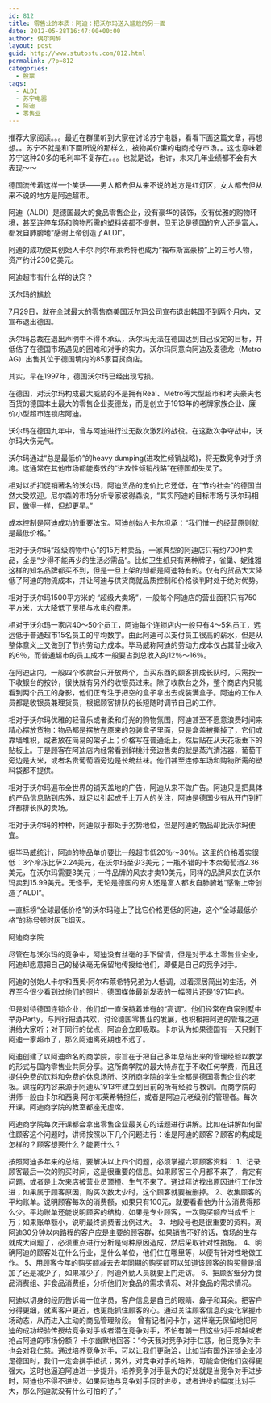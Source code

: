 ```yaml
---
id: 812
title: 零售业的本质：阿迪：把沃尔玛送入尴尬的另一面
date: 2012-05-28T16:47:00+00:00
author: 偶尔陶醉
layout: post
guid: http://www.stutostu.com/812.html
permalink: /?p=812
categories:
  - 股票
tags:
  - ALDI
  - 苏宁电器
  - 阿迪
  - 零售业
---
```


推荐大家阅读。。。最近在群里听到大家在讨论苏宁电器，看看下面这篇文章，再想想。。苏宁不就是和下面所说的那样么，被物美价廉的电商抢夺市场。。这也意味着苏宁这种20多的毛利率不复存在。。。也就是说，也许，未来几年业绩都不会有大表现～～


德国流传着这样一个笑话——男人都去但从来不说的地方是红灯区，女人都去但从来不说的地方是阿迪超市。

阿迪（ALDI）是德国最大的食品零售企业，没有豪华的装饰，没有优雅的购物环境，甚至连停车场和购物所需的塑料袋都不提供，但无论是德国的穷人还是富人，都发自肺腑地“感谢上帝创造了ALDI”。

阿迪的成功使其创始人卡尔.阿尔布莱希特也成为“福布斯富豪榜”上的三号人物，资产约计230亿美元。

阿迪超市有什么样的诀窍？

沃尔玛的尴尬

7月29日，就在全球最大的零售商美国沃尔玛公司宣布退出韩国不到两个月内，又宣布退出德国。

沃尔玛总裁在退出声明中不得不承认，沃尔玛无法在德国达到自己设定的目标，并低估了在德国市场遇见的困难和对手的实力。沃尔玛同意向阿迪及麦德龙（Metro AG）出售其位于德国境内的85家百货商店。

其实，早在1997年，德国沃尔玛已经出现亏损。

在德国，对沃尔玛构成最大威胁的不是拥有Real、Metro等大型超市和考夫豪夫老百货的德国本土最大的零售企业麦德龙，而是创立于1913年的老牌家族企业、廉价小型超市连锁店阿迪。



沃尔玛在德国九年中，曾与阿迪进行过无数次激烈的战役。在这数次争夺战中，沃尔玛大伤元气。

沃尔玛通过“总是最低价”的heavy dumping(进攻性倾销战略)，将无数竞争对手挤垮。这通常在其他市场都能奏效的“进攻性倾销战略”在德国却失灵了。

相对以折扣促销著名的沃尔玛，阿迪货品的定价比它还低，在“节约社会”的德国当然大受欢迎。尼尔森的市场分析专家彼得森说，“其实阿迪的目标市场与沃尔玛相同，做得一样，但却更早。”

成本控制是阿迪成功的重要法宝。阿迪创始人卡尔坦承：“我们惟一的经营原则就是最低价格。”

相对于沃尔玛“超级购物中心”的15万种卖品，一家典型的阿迪店只有约700种卖品，全是“少得不能再少的生活必需品”。比如卫生纸只有两种牌子，雀巢、妮维雅这样的知名品牌都买不到，但是一旦上架的却都是阿迪特有的。仅有的货品大大降低了阿迪的物流成本，并让阿迪与供货商就品质控制和价格谈判时处于绝对优势。

相对于沃尔玛1500平方米的 “超级大卖场”，一般每个阿迪店的营业面积只有750平方米，大大降低了房租与水电的费用。

相对于沃尔玛一家店40～50个员工，阿迪每个连锁店内一般只有4～5名员工，远远低于普通超市15名员工的平均数字。由此阿迪可以支付员工很高的薪水，但是从整体意义上又做到了节约劳动力成本。毕马威称阿迪的劳动力成本仅占其营业收入的6％，而普通超市的员工成本一般要占到总收入的12％～16％。

在阿迪店内，一般四个收款台只开放两个，当买东西的顾客排成长队时，只需按一下收银台的按铃，很快就有另外的收银员过来。除了收款台之外，整个商店内只能看到两个员工的身影，他们正专注于把空的盒子拿出去或装满盒子。阿迪的工作人员都是收银员兼理货员，根据顾客排队的长短随时调节自己的工作。

相对于沃尔玛优雅的轻音乐或者柔和灯光的购物氛围，阿迪甚至不愿意浪费时间来精心摆放货物：物品都是摆放在原来的包装盒子里面，只是盒盖被撕掉了，它们或靠墙堆积，或者放在简易的架子上；价格写在普通纸上，然后贴在从天花板垂下的贴板上。于是顾客在阿迪店内经常看到鲜桃汁旁边售卖的就是蒸汽清洁器，葡萄干旁边是大米，或者名贵葡萄酒旁边是长统丝袜。他们甚至连停车场和购物所需的塑料袋都不提供。

相对于沃尔玛遍布全世界的铺天盖地的广告，阿迪从来不做广告。阿迪只是把具体的产品信息贴到店外，就足以引起成千上万人的关注，阿迪是德国少有从开门到打烊都排长队的卖场。

相对于沃尔玛的种种，阿迪似乎都处于劣势地位，但是阿迪的物品却比沃尔玛便宜。

据毕马威统计，阿迪的物品单价要比一般超市低20％～30％。这里的价格着实很低：3个冷冻比萨2.24美元，在沃尔玛至少3美元；一瓶不错的卡本奈葡萄酒2.36美元，在沃尔玛需要3美元；一件品牌的风衣才卖10美元，同样的品牌风衣在沃尔玛卖到15.99美元。无怪乎，无论是德国的穷人还是富人都发自肺腑地“感谢上帝创造了ALDI”。

一直标榜“全球最低价格”的沃尔玛碰上了比它价格更低的阿迪，这个“全球最低价格”的称号顿时灰飞烟灭。



阿迪商学院

尽管在与沃尔玛的竞争中，阿迪没有丝毫的手下留情，但是对于本土零售业企业，阿迪却愿意把自己的秘诀毫无保留地传授给他们，即便是自己的竞争对手。

阿迪的创始人卡尔和西奥·阿尔布莱希特兄弟为人低调，过着深居简出的生活，外界至今很少看到过他们的照片，德国媒体最新发表的一幅照片还是1971年的。

但是对待德国连锁企业，他们却一直保持着难有的“高调”。他们经常在自家别墅中举办Party，与同行把酒共欢，讨论德国零售业的发展，也积极把阿迪的管理之道讲给大家听；对于同行的优点，阿迪会立即吸取。卡尔认为如果德国有一天只剩下阿迪一家超市了，那么阿迪离死期也不远了。

阿迪创建了以阿迪命名的商学院，宗旨在于把自己多年总结出来的管理经验以教学的形式与国内零售业共同分享。这所商学院的最大特点在于不收任何学费，而且还提供免费的饮料和免费的休息场所。这所商学院的学生全都是德国零售企业的老板。课程的内容来源于阿迪从1913年建立到目前的所有经验与教训。而商学院的讲师一般由卡尔和西奥·阿尔布莱希特担任，或者是阿迪元老级别的管理者。每次开课，阿迪商学院的教室都座无虚席。

阿迪商学院每次开课都会拿出零售企业最关心的话题进行讲解。比如在讲解如何留住顾客这个问题时，讲师按照以下几个问题进行：谁是阿迪的顾客？顾客的构成是怎样的？顾客想要什么？能要什么？



按照阿迪多年来的总结，要解决以上四个问题，必须掌握六项顾客资料：
1、记录顾客最后一次的购买时间，这是很重要的信息。如果顾客三个月都不来了，肯定有问题，或者是上次来店被营业员顶撞、生气不来了。通过拜访找出原因进行工作改进；如果属于顾客原因，购买次数太少时，这个顾客就要被删掉。
2、收集顾客的平均账单。说明顾客每次的消费额，如果只有100元，就要看看他为什么消费得那么少。平均账单还能说明顾客的结构，如果是专业顾客，一次购买额应当成千上万；如果账单额小，说明最终消费者比例过大。
3、地段号也是很重要的资料。离阿迪30分钟以内路程的客户应是主要的顾客群，如果销售不好的话，商场的生存就成大问题了，必须重点进行分析是何种原因造成，然后采取针对性措施。
4、明确阿迪的顾客处在什么行业，是什么单位，他们住在哪里等，以便有针对性地做工作。
5、用顾客今年的购买额减去去年同期的购买额可以知道该顾客的购买量是增加了还是减少了，如果减少了，阿迪外勤人员就要上门走访。
6、把顾客细分为食品消费组、非食品消费组，分析他们对食品的需求情况、对非食品的需求情况。


阿迪以切身的经历告诉每一位学员，客户信息是自己的眼睛、鼻子和耳朵。把客户分得更细，就离客户更近，也更能抓住顾客的心。通过关注顾客信息的变化掌握市场动态，从而进入主动的商品管理阶段。
曾有记者问卡尔，这样毫无保留地把阿迪的成功经验传授给竞争对手或者潜在竞争对手，不怕有朝一日这些对手超越或者抢占阿迪的市场份额？
卡尔幽默地回答：“今天我对竞争对手仁慈，他日竞争对手也会对我仁慈。通过培养竞争对手，可以让我们更融洽，比如当有国外连锁企业涉足德国时，我们一定会携手抵抗；另外，对竞争对手的培养，可能会使他们变得更强大，这时也逼迫阿迪进一步提升。培养竞争对手最大的好处就是当竞争对手进步时，阿迪也不得不进步。如果阿迪与竞争对手同时进步，或者进步的幅度比对手大，那么阿迪就没有什么可怕的了。”

